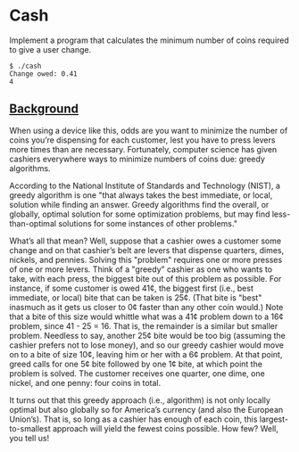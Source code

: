 <div id="content">
<h1>Cash</h1>
<div class="sectionbody">
<div class="paragraph">
<p>Implement a program that calculates the minimum number of coins required to give a user change.</p>
</div>
<div class="listingblock">
<div class="content">
<pre class="pygments highlight"><code>$ <span class="underline">./cash</span>
Change owed: <span class="underline">0.41</span>
4</code></pre>
</div>
</div>
</div>
</div>
<div class="sect1">
<h2 id="background"><a class="link" href="#background">Background</a></h2>
<div class="paragraph">
<p>When using a device like this, odds are you want to minimize the number of coins you’re dispensing for each customer, lest you have to press levers more times than are necessary. Fortunately, computer science has given cashiers everywhere ways to minimize numbers of coins due: greedy algorithms.</p>
</div>
<div class="paragraph">
<p>According to the National Institute of Standards and Technology (NIST), a greedy algorithm is one "that always takes the best immediate, or local, solution while finding an answer. Greedy algorithms find the overall, or globally, optimal solution for some optimization problems, but may find less-than-optimal solutions for some instances of other problems."</p>
</div>
<div class="paragraph">
<p>What’s all that mean? Well, suppose that a cashier owes a customer some change and on that cashier’s belt are levers that dispense quarters, dimes, nickels, and pennies. Solving this "problem" requires one or more presses of one or more levers. Think of a "greedy" cashier as one who wants to take, with each press, the biggest bite out of this problem as possible. For instance, if some customer is owed 41¢, the biggest first (i.e., best immediate, or local) bite that can be taken is 25¢. (That bite is "best" inasmuch as it gets us closer to 0¢ faster than any other coin would.) Note that a bite of this size would whittle what was a 41¢ problem down to a 16¢ problem, since 41 - 25 = 16. That is, the remainder is a similar but smaller problem. Needless to say, another 25¢ bite would be too big (assuming the cashier prefers not to lose money), and so our greedy cashier would move on to a bite of size 10¢, leaving him or her with a 6¢ problem. At that point, greed calls for one 5¢ bite followed by one 1¢ bite, at which point the problem is solved. The customer receives one quarter, one dime, one nickel, and one penny: four coins in total.</p>
</div>
<div class="paragraph">
<p>It turns out that this greedy approach (i.e., algorithm) is not only locally optimal but also globally so for America’s currency (and also the European Union’s). That is, so long as a cashier has enough of each coin, this largest-to-smallest approach will yield the fewest coins possible. How few? Well, you tell us!</p>
</div>
</div>
</div>
